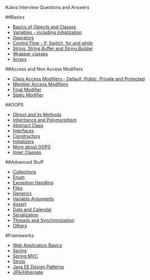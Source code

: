 #Java Interview Questions and Answers

##Basics 
 - [Basics of Objects and Classes](docs/basics-class-object.md)
 - [Variables - including initialization](docs/variables-initialization-and-more.md)
 - [Operators](docs/operators.md)
 - [Control Flow - If, Switch, for and while](docs/control-flow-if-switch-for-while)
 - [String, String Buffer and String Builder](docs/string-and-string-buffer-builder.md)
 - [Wrapper classes](docs/wrapper-classes.md)
 - [Arrays](docs/arrays.md)

##Access and Non Access Modifiers
 - [Class Access Modifiers - Default, Public, Private and Protected](docs/modifiers-class-access.md)
 - [Member Access Modifiers](docs/modifiers-members-access.md)
 - [Final Modifier](docs/modifiers-nonaccess-final.md)
 - [Static Modifier](docs/modifiers-nonaccess-static)

##OOPS
 - [Object and its Methods](docs/object-methods.md)
 - [Inheritance and Polymorphism](docs/inheritance-and-polymorphism.md)
 - [Abstract Class](docs/abstract-class.md)
 - [Interfaces](docs/interfaces.md)
 - [Constructors](docs/constructors.md)
 - [Initializers](docs/initializers.md)
 - [More about OOPS](docs/oops-advanced.md)
 - [Inner Classes](docs/inner-class.md)
 
##Advanced Stuff
 - [Collections](docs/collections.md)
 - [Enum](docs/enum.md)
 - [Exception Handling](docs/exception-handling.md)
 - [Files](docs/file-io.md)
 - [Generics](docs/generics.md)
 - [Variable Arguments](docs/variable-arguments.md)
 - [Assert](docs/others-assert.md)
 - [Date and Calendar](docs/others-date-calendar.md)
 - [Serialization](docs/serialization.md)
 - [Threads and Synchronization](docs/threads-and-synchronization.md)
 - [Others](docs/others.md)

#Frameworks
- [Web Application Basics](https://github.com/in28minutes/BasicWebServletsIn28Minutes)
- [Spring](https://github.com/in28minutes/SpringIn28Minutes)
- [Spring MVC](https://github.com/in28minutes/SpringMvcStepByStep)
- [Struts](https://github.com/in28minutes/Struts2StepByStep)
- [Java EE Design Patterns](https://github.com/in28minutes/Java-EE-Design-Patterns)
- [JPA/Hibernate](https://github.com/in28minutes/HibernateJPAStepByStep)
